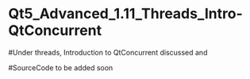 # Qt5_Advanced_1.11_Threads_Intro-QtConcurrent

#Under threads, Introduction to QtConcurrent discussed and

#SourceCode to be added soon
